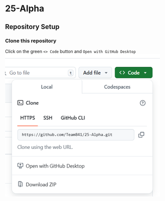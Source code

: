 # 25-Alpha

## Repository Setup
### Clone this repository
Click on the green `<> Code` button and `Open with GitHub Desktop`
![README images\git clone.png](https://github.com/Team841/25-Alpha/blob/6a4490de7e4bc38de89edbfab2fabbcfa6580c2a/README%20images/git%20clone.png)

